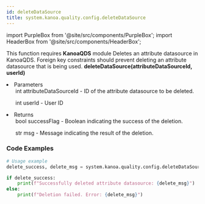 ```yaml
---
id: deleteDataSource
title: system.kanoa.quality.config.deleteDataSource
---
```


import PurpleBox from '@site/src/components/PurpleBox';
import HeaderBox from '@site/src/components/HeaderBox';

<PurpleBox>This function requires <b>KanoaQDS</b> module</PurpleBox>
<HeaderBox header="Description">Deletes an attribute datasource in KanoaQDS. Foreign key constraints should prevent deleting an attribute datasource that is being used.</HeaderBox>
<HeaderBox header="Syntax">
    <b>deleteDataSource(attributeDataSourceId, userId)</b>
    <li> Parameters <br />
        <ul>int attributeDataSourceId - ID of the attribute datasource to be deleted.</ul>
        <ul>int userId - User ID</ul>
    </li>
    <li> Returns <br />
        <ul>bool successFlag - Boolean indicating the success of the deletion.</ul>
        <ul>str msg - Message indicating the result of the deletion.</ul>
    </li>
</HeaderBox>

### Code Examples
```python
# Usage example
delete_success, delete_msg = system.kanoa.quality.config.deleteDataSource(attributeDataSourceId=67, userId=123)

if delete_success:
    print(f"Successfully deleted attribute datasource: {delete_msg}")
else:
    print(f"Deletion failed. Error: {delete_msg}")